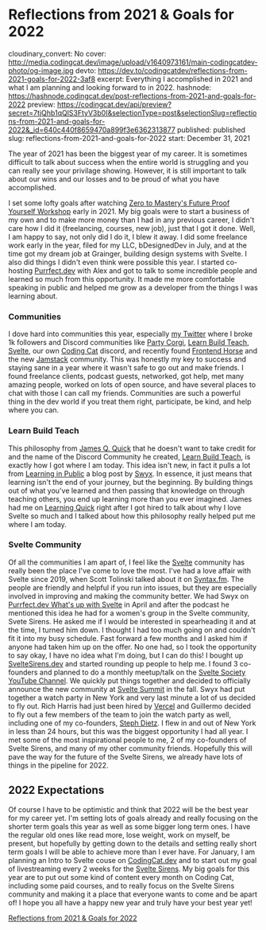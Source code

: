 # Reflections from 2021 & Goals for 2022

cloudinary_convert: No
cover: http://media.codingcat.dev/image/upload/v1640973161/main-codingcatdev-photo/og-image.jpg
devto: https://dev.to/codingcatdev/reflections-from-2021-goals-for-2022-3af8
excerpt: Everything I accomplished in 2021 and what I am planning and looking forward to in 2022.
hashnode: https://hashnode.codingcat.dev/post-reflections-from-2021-and-goals-for-2022
preview: https://codingcat.dev/api/preview?secret=7tjQhb1qQlS3FtyV3b0I&selectionType=post&selectionSlug=reflections-from-2021-and-goals-for-2022&_id=640c440f8659470a899f3e6362313877
published: published
slug: reflections-from-2021-and-goals-for-2022
start: December 31, 2021

The year of 2021 has been the biggest year of my career. It is sometimes difficult to talk about success when the entire world is struggling and you can really see your privilage showing. However, it is still important to talk about our wins and our losses and to be proud of what you have accomplished.

I set some lofty goals after watching [Zero to Mastery's Future Proof Yourself Workshop](https://academy.zerotomastery.io/p/future-proof-yourself?affcode=441520_gjue7n-1) early in 2021. My big goals were to start a business of my own and to make more money than I had in any previous career, I didn't care how I did it (freelancing, courses, new job), just that I got it done. Well, I am happy to say, not only did I do it, I blew it away. I did some freelance work early in the year, filed for my LLC, bDesignedDev in July, and at the time got my dream job at Grainger, building design systems with Svelte. I also did things I didn't even think were possible this year. I started co-hosting [Purrfect.dev](https://purrfect.dev/) with Alex and got to talk to some incredible people and learned so much from this opportunity. It made me more comfortable speaking in public and helped me grow as a developer from the things I was learning about.

### Communities

I dove hard into communities this year, especially [my Twitter](https://twitter.com/brittneypostma) where I broke 1k followers and Discord communities like [Party Corgi](https://discord.gg/partycorgi), [Learn Build Teach](https://discord.com/invite/vM2bagU), [Svelte](https://svelte.dev/chat), our own [Coding Cat](https://discord.gg/Z3ccFRzWMZ) discord, and recently found [Frontend Horse](https://frontend.horse/chat) and the new [Jamstack](https://discord.gg/jamstack) community. This was honestly my key to success and staying sane in a year where it wasn't safe to go out and make friends. I found freelance clients, podcast guests, networked, got help, met many amazing people, worked on lots of open source, and have several places to chat with those I can call my friends. Communities are such a powerful thing in the dev world if you treat them right, participate, be kind, and help where you can.

### Learn Build Teach

This philosophy from [James Q. Quick](https://www.jamesqquick.com/) that he doesn't want to take credit for and the name of the Discord Community he created, [Learn Build Teach](https://discord.com/invite/vM2bagU), is exactly how I got where I am today. This idea isn't new, in fact it pulls a lot from [Learning in Public](https://www.swyx.io/learn-in-public/) a blog post by [Swyx](https://www.swyx.io/). In essence, it just means that learning isn't the end of your journey, but the beginning. By building things out of what you've learned and then passing that knowledge on through teaching others, you end up learning more than you ever imagined. James had me on [Learning Quick](https://youtu.be/KJ-qMlZnMCE) right after I got hired to talk about why I love Svelte so much and I talked about how this philosophy really helped put me where I am today.

### Svelte Community

Of all the communities I am apart of, I feel like the [Svelte](https://svelte.dev/chat) community has really been the place I've come to love the most. I've had a love affair with Svelte since 2019, when Scott Tolinski talked about it on [Syntax.fm](https://syntax.fm/show/173/hasty-treat-wes-and-scott-look-at-svelte-3). The people are friendly and helpful if you run into issues, but they are especially involved in improving and making the community better. We had Swyx on [Purrfect.dev What's up with Svelte](https://codingcat.dev/podcast/1-15-whats-up-with-svelte) in April and after the podcast he mentioned this idea he had for a women's group in the Svelte community, Svete Sirens. He asked me if I would be interested in spearheading it and at the time, I turned him down. I thought I had too much going on and couldn't fit it into my busy schedule. Fast forward a few months and I asked him if anyone had taken him up on the offer. No one had, so I took the opportunity to say okay, I have no idea what I'm doing, but I can do this! I bought up [SvelteSirens.dev](https://sveltesirens.dev/) and started rounding up people to help me. I found 3 co-founders and planned to do a monthly meetup/talk on the [Svelte Society YouTube Channel](https://www.youtube.com/watch?v=3bjVQJwF6O8&list=PL8bMgX1kyZThkJ_Rk6AAFI4eY24g5XKwK). We quickly put things together and decided to officially announce the new community at [Svelte Summit](https://sveltesummit.com/) in the fall. Swyx had put together a watch party in New York and very last minute a lot of us decided to fly out. Rich Harris had just been hired by [Vercel](https://vercel.com/blog/vercel-welcomes-rich-harris-creator-of-svelte) and Guillermo decided to fly out a few members of the team to join the watch party as well, including one of my co-founders, [Steph Dietz](https://twitter.com/steph_dietz_). I flew in and out of New York in less than 24 hours, but this was the biggest opportunity I had all year. I met some of the most inspirational people to me, 2 of my co-founders of Svelte Sirens, and many of my other community friends. Hopefully this will pave the way for the future of the Svelte Sirens, we already have lots of things in the pipeline for 2022.

## 2022 Expectations

Of course I have to be optimistic and think that 2022 will be the best year for my career yet. I'm setting lots of goals already and really focusing on the shorter term goals this year as well as some bigger long term ones. I have the regular old ones like read more, lose weight, work on myself, be present, but hopefully by getting down to the details and setting really short term goals I will be able to achieve more than I ever have. For January, I am planning an Intro to Svelte couse on [CodingCat.dev](https://codingcat.dev/) and to start out my goal of livestreaming every 2 weeks for the [Svelte Sirens](https://sveltesirens.dev/). My big goals for this year are to put out some kind of content every month on Coding Cat, including some paid courses, and to really focus on the Svelte Sirens community and making it a place that everyone wants to come and be apart of! I hope you all have a happy new year and truly have your best year yet!

[Reflections from 2021 & Goals for 2022](Reflections%20from%202021%20&%20Goals%20for%202022%20640c440f8659470a899f3e6362313877/Reflections%20from%202021%20&%20Goals%20for%202022%2004508073344d481ab2d562cfccc47f4c.md)